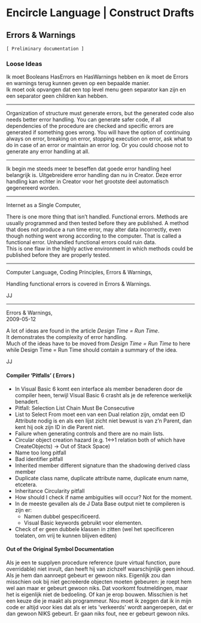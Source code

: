 ﻿Encircle Language | Construct Drafts 
==================================

Errors & Warnings
-----------------

`[ Preliminary documentation ]`

### Loose Ideas

Ik moet Booleans HasErrors en HasWarnings hebben en ik moet de Errors en warnings terug kunnen geven op een bepaalde manier.  
Ik moet ook opvangen dat een top level menu geen separator kan zijn en een separator geen children kan hebben.

-----

Organization of structure must generate errors, but the generated code also needs better error handling. You can generate safer code, if all dependencies of the procedure are checked and specific errors are generated if something goes wrong. You will have the option of continuing always on error, breaking on error, stopping execution on error, ask what to do in case of an error or maintain an error log. Or you could choose not to generate any error handling at all.

-----

Ik begin me steeds meer te beseffen dat goede error handling heel belangrijk is. Uitgebreidere error handling dan nu in Creator. Deze error handling kan echter in Creator voor het grootste deel automatisch gegenereerd worden.

-----

Internet as a Single Computer,

There is one more thing that isn’t handled. Functional errors. Methods are usually programmed and then tested before they are published. A method that does not produce a run time error, may alter data incorrectly, even though nothing went wrong according to the computer. That is called a functional error. Unhandled functional errors could ruin data.  
This is one flaw in the highly active environment in which methods could be published before they are properly tested.

-----

Computer Language, Coding Principles, Errors & Warnings,

Handling functional errors is covered in Errors & Warnings.

JJ

-----

Errors & Warnings,  
2009-05-12

A lot of ideas are found in the article *Design Time = Run Time*.  
It demonstrates the complexity of error handling.  
Much of the ideas have to be moved from *Design Time = Run Time* to here while Design Time = Run Time should contain a summary of the idea.

JJ

#### Compiler ‘Pitfalls’ ( Errors )

- In Visual Basic 6 komt een interface als member benaderen door de compiler heen, terwijl Visual Basic 6 crasht als je de reference werkelijk benadert.
- Pitfall: Selection List Chain Must Be Consecutive
- List to Select From moet een van een Dual relation zijn, omdat een ID Attribute nodig is en als een lijst zicht niet bewust is van z’n Parent, dan kent hij ook zijn ID in die Parent niet.
- Failure when generating controls and there are no main lists.
- Circular object creation hazard (e.g. 1<->1 relation both of which have CreateObjects) -> Out of Stack Space)
- Name too long pitfall
- Bad identifier pitfall
- Inherited member different signature than the shadowing derived class member
- Duplicate class name, duplicate attribute name, duplicate enum name, etcetera.
- Inheritance Circularity pitfall
- How should I check if name ambiguities will occur? Not for the moment.
- In de meeste gevallen als de J Data Base output niet te compileren is zijn er:
    - Namen dubbel gespecificeerd.
    - Visual Basic keywords gebruikt voor elementen.
- Check of er geen dubbele klassen in zitten (wel het specificeren toelaten, om vrij te kunnen blijven editen)

#### Out of the Original Symbol Documentation

Als je een te supplyen procedure reference (pure virtual function, pure overridable) niet invult, dan heeft hij van zichzelf waarschijnlijk geen inhoud. Als je hem dan aanroept gebeurt er gewoon niks. Eigenlijk zou dan misschien ook bij niet gecreëerde objecten moeten gebeuren: je roept hem wel aan maar er gebeurt gewoon niks. Dat voorkomt foutmeldingen, maar het is eigenlijk niet de bedoeling. Of kan je erop bouwen. Misschien is het een keuze die je maakt als programmeur. Nou moet ik zeggen dat ik in mijn code er altijd voor kies dat als er iets 'verkeerds' wordt aangeroepen, dat er dan gewoon NIKS gebeurt. Er gaan niks fout, nee er gebeurt gewoon niks.